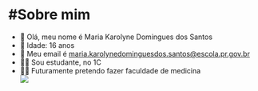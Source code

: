 # #Sobre mim 
- :girl: Olá, meu nome é Maria Karolyne Domingues dos Santos 
- :underage: Idade: 16 anos 
- :page_facing_up: Meu email é maria.karolynedominguesdos.santos@escola.pr.gov.br
- :woman_student: Sou estudante, no 1C
- :woman_health_worker:  Futuramente pretendo fazer faculdade de medicina       
![]( https://img.shields.io/badge/Instagram-E4405F?style=for-the-badge&logo=instagram&logoColor=white )
